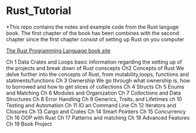 # Rust_Tutorial
*This repo contains the notes and example code from the Rust languge book. The first chapter of the book has been combines with the second chapter since the first chapter consist of setting up Rust on you computer

[The Rust Programming Language book site ](https://doc.rust-lang.org/book/)

Ch 1 Data Crates and Loops
    basic information regarding the setting up of the projects and break down of Rust conscepts
Ch2 Concepts of Rust
    We delve further into the concepts of Rust, from mutability,loops, functions and statments/functions
Ch 3 Ownership 
    We go through what ownership is, how to borrowed and how to get slices of collections
Ch 4 Structs
Ch 5 Enums and Matching
Ch 6 Modules and Organization
Ch 7 Collections and Data Structures
Ch 8 Error Handling
Ch 9 Generics, Traits, and Lifetimes
ch 10 Testing and Automation
Ch 11 IO an Command Line 
Ch 12 Iterators and Closures
Ch 13 Cargo and Crates
Ch 14 Smart Pointers
Ch 15 Concurrency 
Ch 16 OOP with Rust
Ch 17 Patterns and matching
Ch 18 Advanced Features
Ch 19 Book Project







